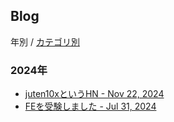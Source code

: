 ## Blog
年別 / [カテゴリ別](category.md)

### 2024年
* [juten10xというHN - Nov 22, 2024](2024/hn_Nov-22-2024.html)
* [FEを受験しました - Jul 31, 2024](2024/fe_Jul-31-2024.html)

<style>#ccby4 { display: none; }</style>
